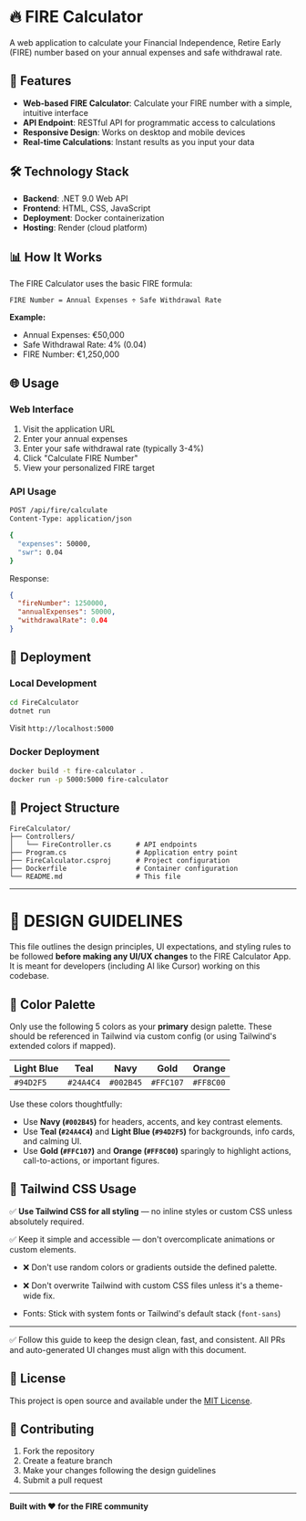 # 🔥 FIRE Calculator

A web application to calculate your Financial Independence, Retire Early (FIRE) number based on your annual expenses and safe withdrawal rate.

## 🚀 Features

- **Web-based FIRE Calculator**: Calculate your FIRE number with a simple, intuitive interface
- **API Endpoint**: RESTful API for programmatic access to calculations
- **Responsive Design**: Works on desktop and mobile devices
- **Real-time Calculations**: Instant results as you input your data

## 🛠️ Technology Stack

- **Backend**: .NET 9.0 Web API
- **Frontend**: HTML, CSS, JavaScript
- **Deployment**: Docker containerization
- **Hosting**: Render (cloud platform)

## 📊 How It Works

The FIRE Calculator uses the basic FIRE formula:
```
FIRE Number = Annual Expenses ÷ Safe Withdrawal Rate
```

**Example:**
- Annual Expenses: €50,000
- Safe Withdrawal Rate: 4% (0.04)
- FIRE Number: €1,250,000

## 🌐 Usage

### Web Interface
1. Visit the application URL
2. Enter your annual expenses
3. Enter your safe withdrawal rate (typically 3-4%)
4. Click "Calculate FIRE Number"
5. View your personalized FIRE target

### API Usage
```bash
POST /api/fire/calculate
Content-Type: application/json

{
  "expenses": 50000,
  "swr": 0.04
}
```

Response:
```json
{
  "fireNumber": 1250000,
  "annualExpenses": 50000,
  "withdrawalRate": 0.04
}
```

## 🚀 Deployment

### Local Development
```bash
cd FireCalculator
dotnet run
```
Visit `http://localhost:5000`

### Docker Deployment
```bash
docker build -t fire-calculator .
docker run -p 5000:5000 fire-calculator
```

## 📁 Project Structure

```
FireCalculator/
├── Controllers/
│   └── FireController.cs      # API endpoints
├── Program.cs                 # Application entry point
├── FireCalculator.csproj      # Project configuration
├── Dockerfile                 # Container configuration
└── README.md                  # This file
```

---

# 🔧 DESIGN GUIDELINES

This file outlines the design principles, UI expectations, and styling rules to be followed **before making any UI/UX changes** to the FIRE Calculator App. It is meant for developers (including AI like Cursor) working on this codebase.

## 🎨 Color Palette

Only use the following 5 colors as your **primary** design palette. These should be referenced in Tailwind via custom config (or using Tailwind's extended colors if mapped).

| Light Blue | Teal | Navy | Gold | Orange |
|------------|------|------|------|--------|
| `#94D2F5`  | `#24A4C4` | `#002B45` | `#FFC107` | `#FF8C00` |

Use these colors thoughtfully:
- Use **Navy (`#002B45`)** for headers, accents, and key contrast elements.
- Use **Teal (`#24A4C4`)** and **Light Blue (`#94D2F5`)** for backgrounds, info cards, and calming UI.
- Use **Gold (`#FFC107`)** and **Orange (`#FF8C00`)** sparingly to highlight actions, call-to-actions, or important figures.

## 🧩 Tailwind CSS Usage

✅ **Use Tailwind CSS for all styling** — no inline styles or custom CSS unless absolutely required.

✅ Keep it simple and accessible — don't overcomplicate animations or custom elements.

- ❌ Don't use random colors or gradients outside the defined palette. 
- ❌ Don't overwrite Tailwind with custom CSS files unless it's a theme-wide fix.

- Fonts: Stick with system fonts or Tailwind's default stack (`font-sans`)

---

✅ Follow this guide to keep the design clean, fast, and consistent. All PRs and auto-generated UI changes must align with this document.

## 📝 License

This project is open source and available under the [MIT License](LICENSE).

## 🤝 Contributing

1. Fork the repository
2. Create a feature branch
3. Make your changes following the design guidelines
4. Submit a pull request

---

**Built with ❤️ for the FIRE community** 
